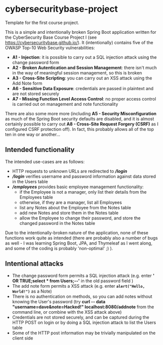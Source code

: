 # cybersecuritybase-project
Template for the first course project.

This is a simple and intentionally broken Spring Boot application written for the CyberSecurity Base Course Project I (see https://cybersecuritybase.github.io/). It (intentionally) contains five of the OWASP Top-10 Web Security vulnerabilities:

* **A1 - Injection**: it is possible to carry out a SQL injection attack using the change password form
* **A2 - Broken Autentication and Session Management**: there isn't much in the way of meaningful session management, so this is broken
* **A3 - Cross-Site Scripting**: you can carry out an XSS attack using the Add Note form
* **A6 - Sensitive Data Exposure**: credentials are passed in plaintext and are not stored securely
* **A7 - Missing Function Level Access Control**: no proper access control is carried out on management and note functionality

There are also some more more (including **A5 - Security Misconfiguration** as much of the Spring Boot security defaults are disabled, and
it is almost certainly possible to carry out **A8 - Cross-Site Request Forgery (CSRF)** as I configured CSRF protection off). In fact, this
probably allows all of the top ten in one way or another...

## Intended functionality

The intended use-cases are as follows:

* HTTP requests to unknown URLs are redirected to ***/login***
* ***/login*** verifies username and password information against data stored in the Users table
* ***/employees*** provides basic employee management functionality:
  * if the Employee is not a manager, only list their details from the Employees table
  * otherwise, if they are a manager, list all Employees
  * list any Notes about the Employee from the Notes table
  * add new Notes and store them in the Notes table
  * allow the Employee to change their password, and store the changed password in the Notes table
  
Due to the intentionally-broken nature of the application, none of these functions work quite as intended (there are probably also a number of bugs as well - I was learning Spring Boot, JPA, and Thymeleaf as I went along, and some of the coding is probably 'non-optimal' ;) ). 

## Intentional attacks

* The change password form permits a SQL injection attack (e.g. enter **' OR TRUE;select * from Users;--'** in the old password field ) 
* The add note form permits a XSS attack (e.g. enter **<code>alert("Hello, World!")</code>** as a Note)
* There is no authentication on methods, so you can add notes without knowing the User's password (try **curl -- data "username=dave&amp;note=Hacked!" localhost:8080/addnote** from the command line, or combine with the XSS attack above) 
* Credentials are not stored securely, and can be captured during the HTTP POST on login or by doing a SQL injection attack to list the Users table
* Some of the HTTP post information may be trivially manipulated on the client side
